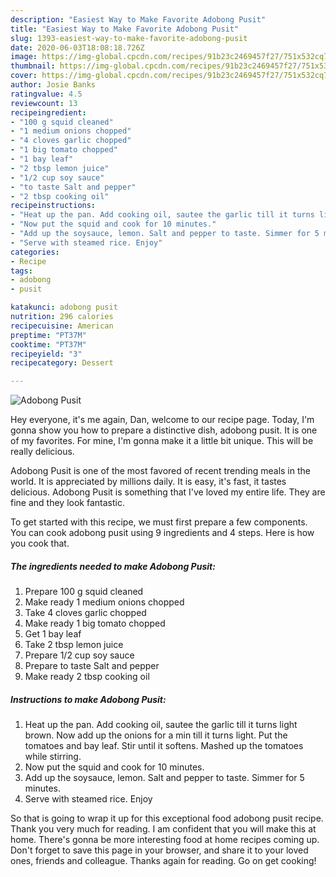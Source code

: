 ```yaml
---
description: "Easiest Way to Make Favorite Adobong Pusit"
title: "Easiest Way to Make Favorite Adobong Pusit"
slug: 1393-easiest-way-to-make-favorite-adobong-pusit
date: 2020-06-03T18:08:18.726Z
image: https://img-global.cpcdn.com/recipes/91b23c2469457f27/751x532cq70/adobong-pusit-recipe-main-photo.jpg
thumbnail: https://img-global.cpcdn.com/recipes/91b23c2469457f27/751x532cq70/adobong-pusit-recipe-main-photo.jpg
cover: https://img-global.cpcdn.com/recipes/91b23c2469457f27/751x532cq70/adobong-pusit-recipe-main-photo.jpg
author: Josie Banks
ratingvalue: 4.5
reviewcount: 13
recipeingredient:
- "100 g squid cleaned"
- "1 medium onions chopped"
- "4 cloves garlic chopped"
- "1 big tomato chopped"
- "1 bay leaf"
- "2 tbsp lemon juice"
- "1/2 cup soy sauce"
- "to taste Salt and pepper"
- "2 tbsp cooking oil"
recipeinstructions:
- "Heat up the pan. Add cooking oil, sautee the garlic till it turns light brown. Now add up the onions for a min till it turns light. Put the tomatoes and bay leaf. Stir until it softens. Mashed up the tomatoes while stirring."
- "Now put the squid and cook for 10 minutes."
- "Add up the soysauce, lemon. Salt and pepper to taste. Simmer for 5 minutes."
- "Serve with steamed rice. Enjoy"
categories:
- Recipe
tags:
- adobong
- pusit

katakunci: adobong pusit 
nutrition: 296 calories
recipecuisine: American
preptime: "PT37M"
cooktime: "PT37M"
recipeyield: "3"
recipecategory: Dessert

---
```



![Adobong Pusit](https://img-global.cpcdn.com/recipes/91b23c2469457f27/751x532cq70/adobong-pusit-recipe-main-photo.jpg)

Hey everyone, it's me again, Dan, welcome to our recipe page. Today, I'm gonna show you how to prepare a distinctive dish, adobong pusit. It is one of my favorites. For mine, I'm gonna make it a little bit unique. This will be really delicious.



Adobong Pusit is one of the most favored of recent trending meals in the world. It is appreciated by millions daily. It is easy, it's fast, it tastes delicious. Adobong Pusit is something that I've loved my entire life. They are fine and they look fantastic.


To get started with this recipe, we must first prepare a few components. You can cook adobong pusit using 9 ingredients and 4 steps. Here is how you cook that.

<!--inarticleads1-->

##### The ingredients needed to make Adobong Pusit:

1. Prepare 100 g squid cleaned
1. Make ready 1 medium onions chopped
1. Take 4 cloves garlic chopped
1. Make ready 1 big tomato chopped
1. Get 1 bay leaf
1. Take 2 tbsp lemon juice
1. Prepare 1/2 cup soy sauce
1. Prepare to taste Salt and pepper
1. Make ready 2 tbsp cooking oil




<!--inarticleads2-->

##### Instructions to make Adobong Pusit:

1. Heat up the pan. Add cooking oil, sautee the garlic till it turns light brown. Now add up the onions for a min till it turns light. Put the tomatoes and bay leaf. Stir until it softens. Mashed up the tomatoes while stirring.
1. Now put the squid and cook for 10 minutes.
1. Add up the soysauce, lemon. Salt and pepper to taste. Simmer for 5 minutes.
1. Serve with steamed rice. Enjoy




So that is going to wrap it up for this exceptional food adobong pusit recipe. Thank you very much for reading. I am confident that you will make this at home. There's gonna be more interesting food at home recipes coming up. Don't forget to save this page in your browser, and share it to your loved ones, friends and colleague. Thanks again for reading. Go on get cooking!
